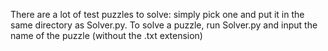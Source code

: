 There are a lot of test puzzles to solve: simply pick one and put it in
the same directory as Solver.py.
To solve a puzzle, run Solver.py and input the name of the puzzle (without the .txt extension)

